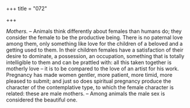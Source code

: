 +++
title = "072"

+++

*Mothers.* – Animals think differently about females than humans do; they consider the female to be the productive being. There is no paternal love among them, only something like love for the children of a beloved and a getting used to them. In their children females have a satisfaction of their desire to dominate, a possession, an occupation, something that is totally intelligible to them and can be prattled with: all this taken together is motherly love – it is to be compared to the love of an artist for his work. Pregnancy has made women gentler, more patient, more timid, more pleased to submit; and just so does spiritual pregnancy produce the character of the contemplative type, to which the female character is related: these are male mothers. – Among animals the male sex is considered the beautiful one.


